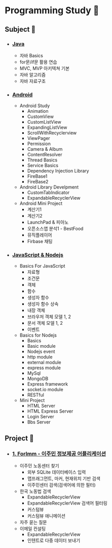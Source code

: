 # Programming Study :open_file_folder:



## Subject :open_file_folder:

- ### [Java](https://github.com/qskeksq/Study/tree/master/Java)
    - 자바 Basics
    - for문/if문 활용 연습
    - MVC, MVP 아키텍쳐 기본
    - 자바 알고리즘
    - 자바 자료구조

- ### [Android](https://github.com/qskeksq/Study/tree/master/Android)
    - Android Study
        - Animation
        - CustomView
        - CustomListView
        - ExpandingListView
        - ScrollWithRecyclerview
        - ViewPager
        - Permission
        - Camera & Album
        - ContentResolver
        - Thread Basics
        - Service Basics
        - Dependency Injection Library
        - FireBase1
        - FireBase2
    - Android Library Develpment
        - CustomTabIndicator
        - ExpandableRecyclerView
    - Android Mini Project
        - 계산기1
        - 계산기2
        - LaunchPad & 피아노
        - 오픈소스앱 분석1 - BestFood
        - 뮤직플레이어
        - Firbase 채팅

- ### [JavaScript & Nodejs](https://github.com/qskeksq/Study/tree/master/Nodejs)
    - Basics For JavaScript
        - 자료형
        - 조건문
        - 객체
        - 함수
        - 생성자 함수
        - 생성자 함수 상속
        - 내장 객체
        - 브라우저 객체 모델 1, 2
        - 문서 객체 모델 1, 2
        - 이벤트
    - Basics for Nodejs
        - Basics
        - Basic module
        - Nodejs event
        - http module
        - external module
        - express module
        - MySql
        - MongoDB
        - Express framework
        - socket.io module
        - RESTful
    - Mini Project
        - HTML Server
        - HTML Express Server
        - Login Server
        - Bbs Server
        
## Project :open_file_folder:

- ### [1. ForImm - 이주민 정보제공 어플리케이션](https://github.com/qskeksq/ForImm)
    - 이주민 노동센터 찾기
        - 외부 SQLite 데이터베이스 입력
        - 맵프래그먼트, 마커, 현재위치 기반 검색
        - 이주민센터 검색(검색어에 의한 필터)
    - 한국 노동법 검색
        - ExpandableRecyclerView
        - ExpandableRecyclerView 검색어 필터링
        - 커스텀뷰
        - 커스텀뷰 애니메이션
    - 자주 묻는 질문
    - 이메일 컨설팅
        - ExpandableRecyclerView
        - 인텐트로 다중 데이터 보내기       


